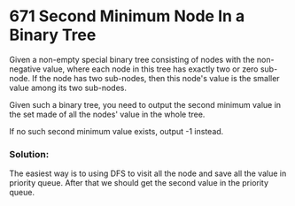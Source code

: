 # 671 Second Minimum Node In a Binary Tree

Given a non-empty special binary tree consisting of nodes with the non-negative value, where each node in this tree has exactly two or zero sub-node. If the node has two sub-nodes, then this node's value is the smaller value among its two sub-nodes.

Given such a binary tree, you need to output the second minimum value in the set made of all the nodes' value in the whole tree.

If no such second minimum value exists, output -1 instead.

### Solution:

The easiest way is to using DFS to visit all the node and save all the value in priority queue. After that we should get the second value in the priority queue.

